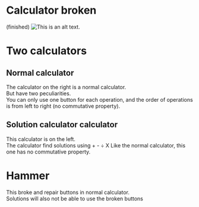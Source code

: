 # Calculator broken
(finished)
![This is an alt text.](https://raw.githubusercontent.com/AndriuPostre/brokenCalculator/main/screenshot.png)

# Two calculators

## Normal calculator
The calculator on the right is a normal calculator.  
But have two peculiarities.  
You can only use one button for each operation, and the order of operations is from left to right (no commutative property).

## Solution calculator calculator
This calculator is on the left.  
The calculator find solutions using + - ÷ X
Like the normal calculator, this one has no commutative property.

# Hammer
This broke and repair buttons in normal calculator.  
Solutions will also not be able to use the broken buttons
